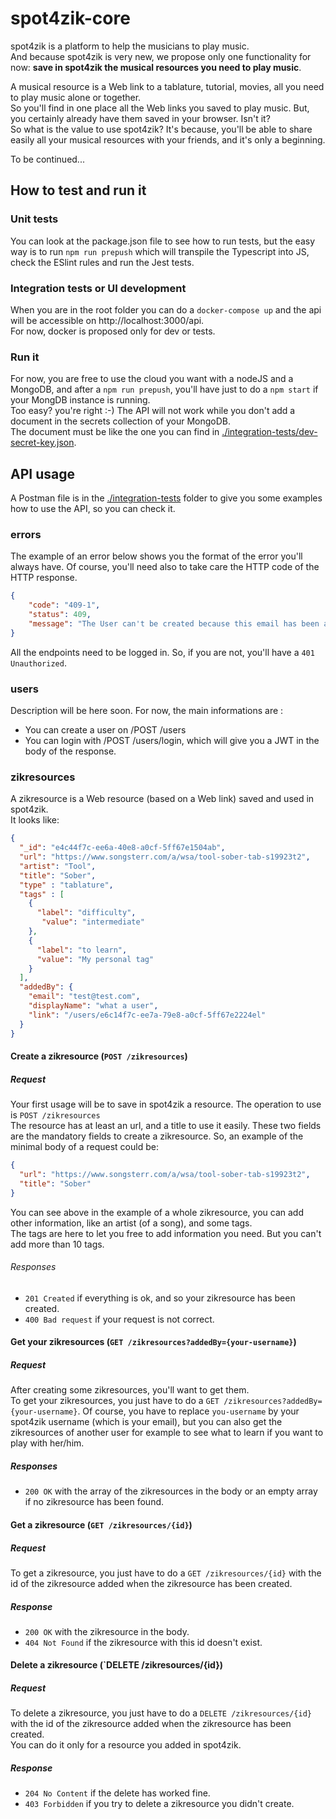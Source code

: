 # spot4zik-core

spot4zik is a platform to help the musicians to play music.  
And because spot4zik is very new, we propose only one functionality for now: **save in spot4zik the musical resources you need to play music**.  

A musical resource is a Web link to a tablature, tutorial, movies, all you need to play music alone or together.  
So you'll find in one place all the Web links you saved to play music. But, you certainly already have them saved in your browser. Isn't it?  
So what is the value to use spot4zik? It's because, you'll be able to share easily all your musical resources with your friends, and it's only a beginning.  

To be continued...


## How to test and run it

### Unit tests

You can look at the package.json file to see how to run tests, but the easy way is to run `npm run prepush` 
which will transpile the Typescript into JS, check the ESlint rules and run the Jest tests.

### Integration tests or UI development

When you are in the root folder you can do a `docker-compose up` and the api will be accessible on http://localhost:3000/api.  
For now, docker is proposed only for dev or tests.

### Run it

For now, you are free to use the cloud you want with a nodeJS and a MongoDB, and after a `npm run prepush`, you'll have just to do a `npm start` if your MongDB instance is running.  
Too easy? you're right :-) The API will not work while you don't add a document in the secrets collection of your MongoDB.  
The document must be like the one you can find in [./integration-tests/dev-secret-key.json](./integration-tests/dev-secret-key.json).

## API usage

A Postman file is in the [./integration-tests](./integration-tests) folder to give you some examples how to use the API, so you can check it.

### errors  

The example of an error below shows you the format of the error you'll always have. Of course, you'll need also to take care the HTTP code of the HTTP response.  

```json
{
    "code": "409-1",
    "status": 409,
    "message": "The User can't be created because this email has been already used by a User."
}
```  

All the endpoints need to be logged in. So, if you are not, you'll have a `401 Unauthorized`.

### users

Description will be here soon. For now, the main informations are :

- You can create a user on /POST /users
- You can login with /POST /users/login, which will give you a JWT in the body of the response.

### zikresources

A zikresource is a Web resource (based on a Web link) saved and used in spot4zik.  
It looks like:

```json
{
  "_id": "e4c44f7c-ee6a-40e8-a0cf-5ff67e1504ab",
  "url": "https://www.songsterr.com/a/wsa/tool-sober-tab-s19923t2",
  "artist": "Tool",
  "title": "Sober",
  "type" : "tablature",
  "tags" : [
    {
      "label": "difficulty",
       "value": "intermediate"
    },
    {
      "label": "to learn",
      "value": "My personal tag"
    }
  ],
  "addedBy": {
    "email": "test@test.com",
    "displayName": "what a user",
    "link": "/users/e6c14f7c-ee7a-79e8-a0cf-5ff67e2224el"
  }
}
```

#### Create a zikresource (`POST /zikresources`)

##### Request

Your first usage will be to save in spot4zik a resource. The operation to use is `POST /zikresources`  
The resource has at least an url, and a title to use it easily. These two fields are the mandatory fields to create a zikresource.
So, an example of the minimal body of a request could be:

```json
{
  "url": "https://www.songsterr.com/a/wsa/tool-sober-tab-s19923t2",
  "title": "Sober"
}
```

You can see above in the example of a whole zikresource, you can add other information, like an artist (of a song), and some tags.  
The tags are here to let you free to add information you need. But you can't add more than 10 tags.  

###### Responses

- `201 Created` if everything is ok, and so your zikresource has been created.
- `400 Bad request` if your request is not correct.

#### Get your zikresources (`GET /zikresources?addedBy={your-username}`)

##### Request

After creating some zikresources, you'll want to get them.  
To get your zikresources, you just have to do a `GET /zikresources?addedBy={your-username}`.
Of course, you have to replace `you-username` by your spot4zik username (which is your email), but you can also get the zikresources of another user for example to see what to learn if you want to play with her/him.

##### Responses

- `200 OK` with the array of the zikresources in the body or an empty array if no zikresource has been found.

#### Get a zikresource (`GET /zikresources/{id}`)

##### Request

To get a zikresource, you just have to do a `GET /zikresources/{id}` with the id of the zikresource added when the zikresource has been created.

##### Response

- `200 OK` with the zikresource in the body.
- `404 Not Found` if the zikresource with this id doesn't exist.

#### Delete a zikresource (`DELETE /zikresources/{id})

##### Request

To delete a zikresource, you just have to do a `DELETE /zikresources/{id}` with the id of the zikresource added when the zikresource has been created.  
You can do it only for a resource you added in spot4zik.

##### Response

- `204 No Content` if the delete has worked fine.
- `403 Forbidden` if you try to delete a zikresource you didn't create.
